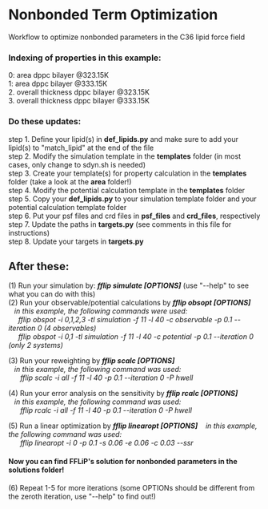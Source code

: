 # Nonbonded Term Optimization

Workflow to optimize nonbonded parameters in the C36 lipid force field

<h3> Indexing of properties in this example:</h3>

0: area dppc bilayer @323.15K  
1: area dppc bilayer @333.15K  
2. overall thickness dppc bilayer @323.15K  
3. overall thickness dppc bilayer @333.15K  

<h3> Do these updates:</h3>

step 1. Define your lipid(s) in **def_lipids.py** and make sure to add your lipid(s) to "match_lipid" at the end of the file  
step 2. Modify the simulation template in the **templates** folder (in most cases, only change to sdyn.sh is needed)  
step 3. Create your template(s) for property calculation in the **templates** folder (take a look at the **area** folder!)  
step 4. Modify the potential calculation template in the **templates** folder  
step 5. Copy your **def_lipids.py** to your simulation template folder and your potential calculation template folder  
step 6. Put your psf files and crd files in **psf_files** and **crd_files**, respectively  
step 7. Update the paths in **targets.py** (see comments in this file for instructions)  
step 8. Update your targets in **targets.py**

<h2> After these:</h2>

(1) Run your simulation by: ***fflip simulate [OPTIONS]*** (use "--help" to see what you can do with this)  
(2) Run your observable/potential calculations by ***fflip obsopt [OPTIONS]***  
&nbsp;&nbsp;&nbsp;*in this example, the following commands were used:  
&nbsp;&nbsp;&nbsp;&nbsp;&nbsp;fflip obspot -i 0,1,2,3 -tl simulation -f 11 -l 40 -c observable -p 0.1 --iteration 0 (4 observables)   
&nbsp;&nbsp;&nbsp;&nbsp;&nbsp;fflip obspot -i 0,1 -tl simulation -f 11 -l 40 -c potential -p 0.1 --iteration 0 (only 2 systems)*  

(3) Run your reweighting by ***fflip scalc [OPTIONS]***  
&nbsp;&nbsp;&nbsp;*in this example, the following command was used:  
&nbsp;&nbsp;&nbsp;&nbsp;&nbsp;&nbsp;fflip scalc -i all -f 11 -l 40 -p 0.1 --iteration 0 -P hwell*  

(4) Run your error analysis on the sensitivity by ***fflip rcalc [OPTIONS]***  
&nbsp;&nbsp;&nbsp;*in this example, the following command was used:  
&nbsp;&nbsp;&nbsp;&nbsp;&nbsp;&nbsp;fflip rcalc -i all -f 11 -l 40 -p 0.1 --iteration 0 -P hwell*  

(5) Run a linear optimization by ***fflip linearopt [OPTIONS]***
&nbsp;&nbsp;&nbsp;*in this example, the following command was used:  
&nbsp;&nbsp;&nbsp;&nbsp;&nbsp;&nbsp;fflip linearopt -i 0 -p 0.1 -s 0.06 -e 0.06 -c 0.03 --ssr*  

<h4> Now you can find FFLiP's solution for nonbonded parameters in the solutions folder!</h4>  

(6) Repeat 1-5 for more iterations (some OPTIONs should be different from the zeroth iteration, use "--help" to find out!)
